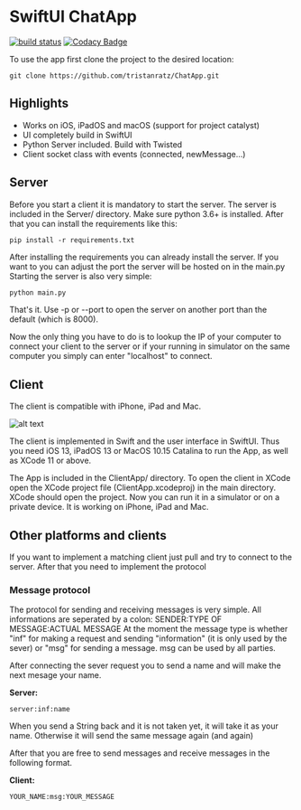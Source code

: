 # SwiftUI ChatApp

[![build status](https://secure.travis-ci.org/tristanratz/ChatApp.png)](http://travis-ci.org/tristanratz/ChatApp)
[![Codacy Badge](https://api.codacy.com/project/badge/Grade/b3e3295af348493f9a3918f424b4d7ee)](https://www.codacy.com/manual/tristanratz/ChatApp?utm_source=github.com&amp;utm_medium=referral&amp;utm_content=tristanratz/ChatApp&amp;utm_campaign=Badge_Grade)

To use the app first clone the project to the desired location:

```
git clone https://github.com/tristanratz/ChatApp.git
```

## Highlights

*   Works on iOS, iPadOS and macOS (support for project catalyst)
*   UI completely build in SwiftUI
*   Python Server included. Build with Twisted
*   Client socket class with events (connected, newMessage...)

## Server

Before you start a client it is mandatory to start the server.
The server is included in the Server/ directory.
Make sure python 3.6+ is installed. After that you can install the requirements like this:

```
pip install -r requirements.txt
```

After installing the requirements you can already install the server. If you want to you can adjust the port the server will be hosted on in the main.py
Starting the server is also very simple:

```python
python main.py
```

That's it. Use -p or --port to open the server on another port than the default (which is 8000). 

Now the only thing you have to do is to lookup the IP of your computer to connect your client to the server or  if your running in simulator on the same computer you simply can enter "localhost" to connect.

## Client

The client is compatible with iPhone, iPad and Mac.

![alt text](https://raw.githubusercontent.com/tristanratz/ChatApp/master/Overview.jpg)

The client is implemented in Swift and the user interface in SwiftUI. Thus you need iOS 13, iPadOS 13 or MacOS 10.15 Catalina to run the App, as well as XCode 11 or above.

The App is included in the ClientApp/ directory. To open the client in XCode open the XCode project file (ClientApp.xcodeproj) in the main directory. XCode should open the project. Now you can run it in a simulator or on a private device. It is working on iPhone, iPad and Mac.

## Other platforms and clients

If you want to implement a matching client just pull and try to connect to the server. After that you need to implement the protocol

### Message protocol
The protocol for sending and receiving messages is very simple. All informations are seperated by a colon: SENDER:TYPE OF MESSAGE:ACTUAL MESSAGE
At the moment the message type is whether "inf" for making a request and sending "information" (it is only used by the sever) or "msg" for sending a message. msg can be used by all parties.

After connecting the sever request you to send a name and will make the next mesage your name.

__Server:__
```
server:inf:name
```
When you send a String back and it is not taken yet, it will take it as your name. Otherwise it will send the same message again (and again)

After that you are free to send messages and receive messages in the following format.

__Client:__
```
YOUR_NAME:msg:YOUR_MESSAGE
```
